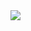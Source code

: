 <img src="https://codeship.com/projects/c61c9190-89c4-0132-5463-4676ffdbdc37/status?branch=master" />